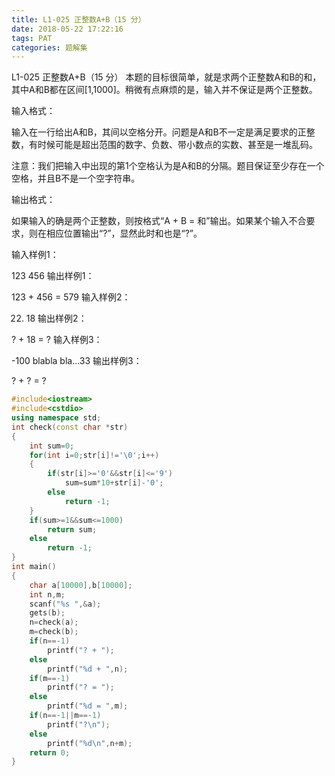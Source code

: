 ```yaml
---
title: L1-025 正整数A+B（15 分）
date: 2018-05-22 17:22:16
tags: PAT
categories: 题解集
---
```


L1-025 正整数A+B（15 分）
本题的目标很简单，就是求两个正整数A和B的和，其中A和B都在区间[1,1000]。稍微有点麻烦的是，输入并不保证是两个正整数。

输入格式：

输入在一行给出A和B，其间以空格分开。问题是A和B不一定是满足要求的正整数，有时候可能是超出范围的数字、负数、带小数点的实数、甚至是一堆乱码。

注意：我们把输入中出现的第1个空格认为是A和B的分隔。题目保证至少存在一个空格，并且B不是一个空字符串。

输出格式：

如果输入的确是两个正整数，则按格式“A + B = 和”输出。如果某个输入不合要求，则在相应位置输出“?”，显然此时和也是“?”。

输入样例1：

123 456
输出样例1：

123 + 456 = 579
输入样例2：

22. 18
输出样例2：

? + 18 = ?
输入样例3：

-100 blabla bla...33
输出样例3：

? + ? = ?

```cpp
#include<iostream>
#include<cstdio>
using namespace std;
int check(const char *str)
{
    int sum=0;
    for(int i=0;str[i]!='\0';i++)
    {
        if(str[i]>='0'&&str[i]<='9')
            sum=sum*10+str[i]-'0';
        else
            return -1;
    }
    if(sum>=1&&sum<=1000)
        return sum;
    else
        return -1;
}
int main()
{
    char a[10000],b[10000];
    int n,m;
    scanf("%s ",&a);
    gets(b);
    n=check(a);
    m=check(b);
    if(n==-1)
        printf("? + ");
    else
        printf("%d + ",n);
    if(m==-1)
        printf("? = ");
    else
        printf("%d = ",m);
    if(n==-1||m==-1)
        printf("?\n");
    else
        printf("%d\n",n+m);
    return 0;
}

```